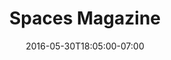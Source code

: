 ---
title: "Spaces Magazine"
description: "Conceptual print design for an architecture magazine."
date: "2016-05-30T18:05:00-07:00"
gallery: 
- 
  url: "/assets/images/spaces-1.jpg"
  caption: " "
tags: "print"
---